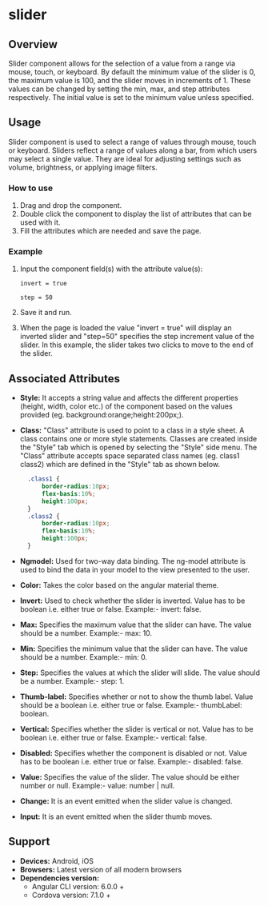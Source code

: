 # slider

## Overview

Slider component allows for the selection of a value from a range via mouse, touch, or keyboard. By default the minimum value of the slider is 0, the maximum value is 100, and the slider moves in increments of 1. These values can be changed by setting the min, max, and step attributes respectively. The initial value is set to the minimum value unless specified.

## Usage

Slider component is used to select a range of values through mouse, touch or keyboard. Sliders reflect a range of values along a bar, from which users may select a single value. They are ideal for adjusting settings such as volume, brightness, or applying image filters.

### How to use

1. Drag and drop the component. 
2. Double click the component to display the list of attributes that can be used with it.
3. Fill the attributes which are needed and save the page.

### Example

1. Input the component field\(s\) with the attribute value\(s\): 

    `invert = true` 

    `step = 50`

2. Save it and run.
3. When the page is loaded the value "invert = true" will display an inverted slider and "step=50" specifies the step increment value of the slider. In this example, the slider takes two clicks to move to the end of the slider. 

## Associated Attributes

* **Style:** It accepts a string value and affects the different properties \(height, width, color etc.\) of the component based on the values provided \(eg. background:orange;height:200px;\).
* **Class:** "Class" attribute is used to point to a class in a style sheet. A class contains one or more style statements. Classes are created inside the "Style" tab which is opened by selecting the "Style" side menu. The "Class" attribute accepts space separated class names \(eg. class1 class2\) which are defined in the "Style" tab as shown below.

  ```css
    .class1 {
        border-radius:10px;
        flex-basis:10%;
        height:100px;
    }
    .class2 {
        border-radius:10px;
        flex-basis:10%;
        height:100px;
    }
  ```

* **Ngmodel:** Used for two-way data binding. The ng-model attribute is used to bind the data in your model to the view presented to the user.
* **Color:** Takes the color based on the angular material theme.
* **Invert:** Used to check whether the slider is inverted. Value has to be boolean i.e. either true or false. Example:- invert: false.
* **Max:** Specifies the maximum value that the slider can have. The value should be a number. Example:- max: 10.
* **Min:** Specifies the minimum value that the slider can have. The value should be a number. Example:- min: 0.
* **Step:** Specifies the values at which the slider will slide. The value should be a number. Example:- step: 1.
* **Thumb-label:** Specifies whether or not to show the thumb label. Value should be a boolean i.e. either true or false. Example:- thumbLabel: boolean.
* **Vertical:** Specifies whether the slider is vertical or not. Value has to be boolean i.e. either true or false. Example:- vertical: false.
* **Disabled:** Specifies whether the component is disabled or not. Value has to be boolean i.e. either true or false. Example:- disabled: false.
* **Value:** Specifies the value of the slider. The value should be either number or null. Example:- value: number \| null.
* **Change:** It is an event emitted when the slider value is changed.
* **Input:** It is an event emitted when the slider thumb moves.

## Support

* **Devices:** Android, iOS
* **Browsers:**  Latest version of all modern browsers
* **Dependencies version:** 
  * Angular CLI version: 6.0.0 + 
  * Cordova version: 7.1.0 +

